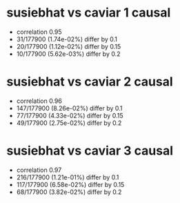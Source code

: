 # susiebhat vs caviar  1 causal

- correlation 0.95
- 31/177900 (1.74e-02%) differ by 0.1
- 20/177900 (1.12e-02%) differ by 0.15
- 10/177900 (5.62e-03%) differ by 0.2


# susiebhat vs caviar  2 causal

- correlation 0.96
- 147/177900 (8.26e-02%) differ by 0.1
- 77/177900 (4.33e-02%) differ by 0.15
- 49/177900 (2.75e-02%) differ by 0.2


# susiebhat vs caviar  3 causal

- correlation 0.97
- 216/177900 (1.21e-01%) differ by 0.1
- 117/177900 (6.58e-02%) differ by 0.15
- 68/177900 (3.82e-02%) differ by 0.2


